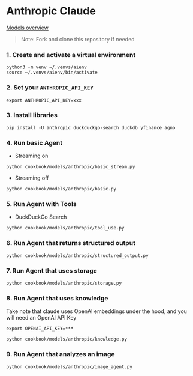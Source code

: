 # Anthropic Claude

[Models overview](https://docs.anthropic.com/claude/docs/models-overview)

> Note: Fork and clone this repository if needed

### 1. Create and activate a virtual environment

```shell
python3 -m venv ~/.venvs/aienv
source ~/.venvs/aienv/bin/activate
```

### 2. Set your `ANTHROPIC_API_KEY`

```shell
export ANTHROPIC_API_KEY=xxx
```

### 3. Install libraries

```shell
pip install -U anthropic duckduckgo-search duckdb yfinance agno
```

### 4. Run basic Agent

- Streaming on

```shell
python cookbook/models/anthropic/basic_stream.py
```

- Streaming off

```shell
python cookbook/models/anthropic/basic.py
```

### 5. Run Agent with Tools

- DuckDuckGo Search

```shell
python cookbook/models/anthropic/tool_use.py
```

### 6. Run Agent that returns structured output

```shell
python cookbook/models/anthropic/structured_output.py
```

### 7. Run Agent that uses storage

```shell
python cookbook/models/anthropic/storage.py
```

### 8. Run Agent that uses knowledge

Take note that claude uses OpenAI embeddings under the hood, and you will need an OpenAI API Key
```shell
export OPENAI_API_KEY=***
```

```shell
python cookbook/models/anthropic/knowledge.py
```

### 9. Run Agent that analyzes an image

```shell
python cookbook/models/anthropic/image_agent.py
```
